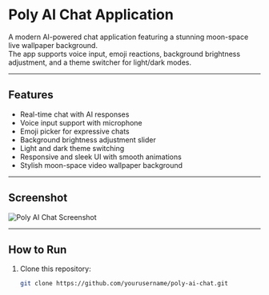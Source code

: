 # Poly AI Chat Application

A modern AI-powered chat application featuring a stunning moon-space live wallpaper background.  
The app supports voice input, emoji reactions, background brightness adjustment, and a theme switcher for light/dark modes.

---

## Features

- Real-time chat with AI responses  
- Voice input support with microphone  
- Emoji picker for expressive chats  
- Background brightness adjustment slider  
- Light and dark theme switching  
- Responsive and sleek UI with smooth animations  
- Stylish moon-space video wallpaper background  

---

## Screenshot

![Poly AI Chat Screenshot](file:///C:/Users/ayush/OneDrive/Desktop/github%20projects/poly%20chat%20web/Screenshot%202025-06-08%20050629.png)

---

## How to Run

1. Clone this repository:  
   ```bash
   git clone https://github.com/yourusername/poly-ai-chat.git
